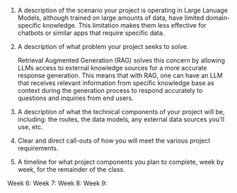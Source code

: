 1. A description of the scenario your project is operating in
   Large Lanuage Models, although trained on large amounts of data, have limited domain-specific knowledge. This limitation makes them less effective for chatbots or similar apps that require specific data.

3. A description of what problem your project seeks to solve.

   Retrieval Augmented Generation (RAG) solves this concern by allowing LLMs access to external knowledge sources for a more accurate response generation. This means that with RAG, one can have an LLM that receives relevant information from specific knowledge base as context during the generation process to respond accurately to questions and inquiries from end users.

5. A description of what the technical components of your project will be, including: the routes, the data models, any external data sources you'll use, etc.

   

7. Clear and direct call-outs of how you will meet the various project requirements.

   

9. A timeline for what project components you plan to complete, week by week, for the remainder of the class.

  Week 6:
  Week 7:
  Week 8:
  Week 9:
